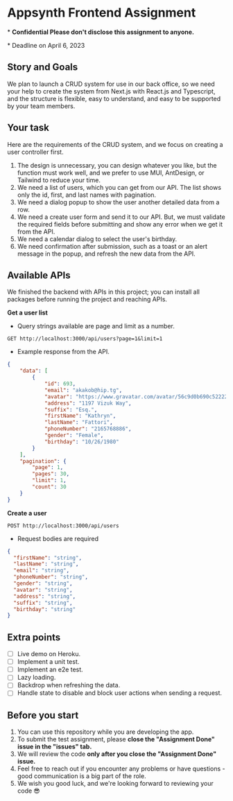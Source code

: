 # Appsynth Frontend Assignment 
\* **Confidential Please don't disclose this assignment to anyone.**

\* Deadline on April 6, 2023

## Story and Goals
We plan to launch a CRUD system for use in our back office, so we need your help to create the system from Next.js with React.js and Typescript, and the structure is flexible, easy to understand, and easy to be supported by your team members.

## Your task
Here are the requirements of the CRUD system, and we focus on creating a user controller first.
1. The design is unnecessary, you can design whatever you like, but the function must work well, and we prefer to use MUI, AntDesign, or Tailwind to reduce your time.
2. We need a list of users, which you can get from our API. The list shows only the id, first, and last names with pagination.
3. We need a dialog popup to show the user another detailed data from a row.
4. We need a create user form and send it to our API. But, we must validate the required fields before submitting and show any error when we get it from the API.
5. We need a calendar dialog to select the user's birthday.
6. We need confirmation after submission, such as a toast or an alert message in the popup, and refresh the new data from the API.

## Available APIs
We finished the backend with APIs in this project; you can install all packages before running the project and reaching APIs.

**Get a user list**
- Query strings available are page and limit as a number.
```
GET http://localhost:3000/api/users?page=1&limit=1
```

- Example response from the API.
```json
{
    "data": [
        {
            "id": 693,
            "email": "akakob@hip.tg",
            "avatar": "https://www.gravatar.com/avatar/56c9d0b690c522224dd1257fa0e89027",
            "address": "1197 Vizuk Way",
            "suffix": "Esq.",
            "firstName": "Kathryn",
            "lastName": "Fattori",
            "phoneNumber": "2165768886",
            "gender": "Female",
            "birthday": "10/26/1980"
        }
    ],
    "pagination": {
        "page": 1,
        "pages": 30,
        "limit": 1,
        "count": 30
    }
}
```

**Create a user**
```
POST http://localhost:3000/api/users
```
- Request bodies are required
```json
{
  "firstName": "string",
  "lastName": "string",
  "email": "string",
  "phoneNumber": "string",
  "gender": "string",
  "avatar": "string",
  "address": "string",
  "suffix": "string",
  "birthday": "string"
}
```

## Extra points
- [ ] Live demo on Heroku.
- [ ] Implement a unit test.
- [ ] Implement an e2e test.
- [ ] Lazy loading.
- [ ] Backdrop when refreshing the data.
- [ ] Handle state to disable and block user actions when sending a request.

## Before you start
1. You can use this repository while you are developing the app.
2. To submit the test assignment, please **close the "Assignment Done" issue in the "issues" tab.**
3. We will review the code **only after you close the "Assignment Done" issue.**
4. Feel free to reach out if you encounter any problems or have questions - good communication is a big part of the role.
5. We wish you good luck, and we're looking forward to reviewing your code 😎

